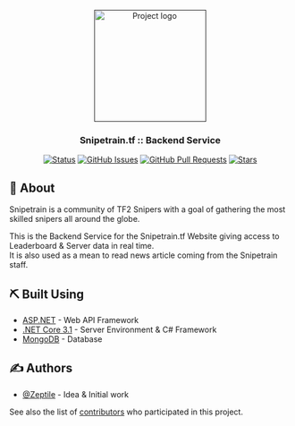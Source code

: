 <p align="center">
  <a href="" rel="noopener">
 <img width=200px  src="https://fastdl.snipetrain.tf/logo_cropped_new.png" alt="Project logo"></a>
</p>

<h3 align="center"><b>Snipetrain.tf :: Backend Service</b></h2>
<div align="center">

[![Status](https://img.shields.io/badge/status-active-success.svg)]()
[![GitHub Issues](https://img.shields.io/github/issues/Snipetrain/snipetrain-api)](https://github.com/Snipetrain/snipetrain-api/issues)
[![GitHub Pull Requests](https://img.shields.io/github/issues-pr/Snipetrain/snipetrain-api)](https://github.com/Snipetrain/snipetrain-api/pulls)
[![Stars](	https://img.shields.io/github/stars/Snipetrain/snipetrain-api)]()
</div>

## 🚀 About <a name = "about"></a>

Snipetrain is a community of TF2 Snipers with a goal of gathering the most skilled snipers all around the globe. <br>

This is the Backend Service for the Snipetrain.tf Website giving access to Leaderboard & Server data in real time. <br>
It is also used as a mean to read news article coming from the Snipetrain staff.


## ⛏️ Built Using <a name = "built_using"></a>

- [ASP.NET](https://dotnet.microsoft.com/apps/aspnet) - Web API Framework
- [.NET Core 3.1](https://dotnet.microsoft.com/) - Server Environment & C# Framework
- [MongoDB](https://www.mongodb.com/) - Database

## ✍️ Authors <a name = "authors"></a>

- [@Zeptile](https://github.com/Zeptile) - Idea & Initial work

See also the list of [contributors](https://github.com/Snipetrain/snipetrain-api/contributors) who participated in this project.

